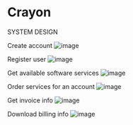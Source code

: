 # Crayon

SYSTEM DESIGN

Create account
![image](https://github.com/user-attachments/assets/563ca670-febd-4095-8a81-a14ac781b5f8)

Register user
![image](https://github.com/user-attachments/assets/21513871-da18-4222-8e45-d88de809e9cd)

Get available software services
![image](https://github.com/user-attachments/assets/91475751-925e-4926-9841-9255f4a5fd04)

Order services for an account
![image](https://github.com/user-attachments/assets/c62176d5-bcd2-499b-b972-48af47e969de)

Get invoice info
![image](https://github.com/user-attachments/assets/f7abce0c-42c5-4da1-91f9-e01801100dd3)

Download billing info
![image](https://github.com/user-attachments/assets/b8308484-bae4-47a4-a356-4aa9d4c02b0b)
